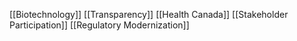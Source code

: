 [[Biotechnology]]
[[Transparency]]
[[Health Canada]]
[[Stakeholder Participation]]
[[Regulatory Modernization]]
